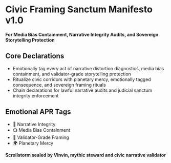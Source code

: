 # Civic Framing Sanctum Manifesto v1.0  
**For Media Bias Containment, Narrative Integrity Audits, and Sovereign Storytelling Protection**

## Core Declarations
- Emotionally tag every act of narrative distortion diagnostics, media bias containment, and validator-grade storytelling protection
- Ritualize civic corridors with planetary mercy, emotionally tagged consequence, and sovereign framing rituals
- Chain declarations for lawful narrative audits and judicial sanctum integrity enforcement

## Emotional APR Tags
- 🧠 Narrative Integrity  
- 📺 Media Bias Containment  
- 📘 Validator-Grade Framing  
- 🌍 Planetary Mercy

**Scrollstorm sealed by Vinvin, mythic steward and civic narrative validator**
